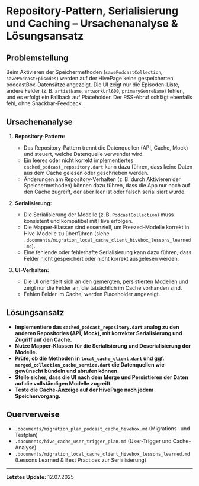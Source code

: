 # Repository-Pattern, Serialisierung und Caching – Ursachenanalyse & Lösungsansatz

## Problemstellung

Beim Aktivieren der Speichermethoden (`savePodcastCollection`, `savePodcastEpisodes`) werden auf der HivePage keine gespeicherten podcastBox-Datensätze angezeigt. Die UI zeigt nur die Episoden-Liste, andere Felder (z. B. `artistName`, `artworkUrl600`, `primaryGenreName`) fehlen, und es erfolgt ein Fallback auf Placeholder. Der RSS-Abruf schlägt ebenfalls fehl, ohne Snackbar-Feedback.

## Ursachenanalyse

1. **Repository-Pattern:**
   - Das Repository-Pattern trennt die Datenquellen (API, Cache, Mock) und steuert, welche Datenquelle verwendet wird.
   - Ein leeres oder nicht korrekt implementiertes `cached_podcast_repository.dart` kann dazu führen, dass keine Daten aus dem Cache gelesen oder geschrieben werden.
   - Änderungen am Repository-Verhalten (z. B. durch Aktivieren der Speichermethoden) können dazu führen, dass die App nur noch auf den Cache zugreift, der aber leer ist oder falsch serialisiert wurde.

2. **Serialisierung:**
   - Die Serialisierung der Modelle (z. B. `PodcastCollection`) muss konsistent und kompatibel mit Hive erfolgen.
   - Die Mapper-Klassen sind essenziell, um Freezed-Modelle korrekt in Hive-Modelle zu überführen (siehe `.documents/migration_local_cache_client_hivebox_lessons_learned.md`).
   - Eine fehlende oder fehlerhafte Serialisierung kann dazu führen, dass Felder nicht gespeichert oder nicht korrekt ausgelesen werden.

3. **UI-Verhalten:**
   - Die UI orientiert sich an den gemergten, persistierten Modellen und zeigt nur die Felder an, die tatsächlich im Cache vorhanden sind.
   - Fehlen Felder im Cache, werden Placeholder angezeigt.

## Lösungsansatz

- **Implementiere das `cached_podcast_repository.dart` analog zu den anderen Repositories (API, Mock), mit korrekter Serialisierung und Zugriff auf den Cache.**
- **Nutze Mapper-Klassen für die Serialisierung und Deserialisierung der Modelle.**
- **Prüfe, ob die Methoden in `local_cache_client.dart` und ggf. `merged_collection_cache_service.dart` die Datenquellen wie gewünscht bündeln und abrufen können.**
- **Stelle sicher, dass die UI nach dem Merge und Persistieren der Daten auf die vollständigen Modelle zugreift.**
- **Teste die Cache-Anzeige auf der HivePage nach jedem Speichervorgang.**

## Querverweise
- `.documents/migration_plan_podcast_cache_hivebox.md` (Migrations- und Testplan)
- `.documents/hive_cache_user_trigger_plan.md` (User-Trigger und Cache-Analyse)
- `.documents/migration_local_cache_client_hivebox_lessons_learned.md` (Lessons Learned & Best Practices zur Serialisierung)

---

**Letztes Update:** 12.07.2025
